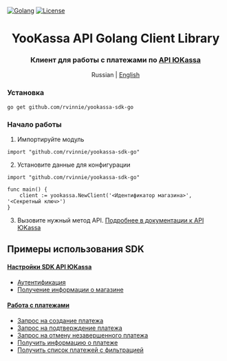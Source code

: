 [![Golang](https://img.shields.io/badge/Go-v1.19-EEEEEE?logo=go&logoColor=white&labelColor=00ADD8)](https://go.dev/)
[![License](https://img.shields.io/pypi/l/yookassa.svg)](LICENSE)

<div align="center">
    <h1 align="center">YooKassa API Golang Client Library
    </h1>
    <h3 align="center">Клиент для работы с платежами по <a href="https://yookassa.ru/developers/api">API ЮKassa</a>
    </h3>
    <p align="center">
        Russian | <a href="README.en.md">English</a> 
    </p>
</div>

### Установка
`go get github.com/rvinnie/yookassa-sdk-go`

### Начало работы
1. Импортируйте модуль
```golang
import "github.com/rvinnie/yookassa-sdk-go"
```
2. Установите данные для конфигурации
```golang
import "github.com/rvinnie/yookassa-sdk-go"

func main() {
    client := yookassa.NewClient('<Идентификатор магазина>', '<Секретный ключ>')	
}
```
3. Вызовите нужный метод API. [Подробнее в документации к API ЮKassa](https://yookassa.ru/developers/api)

## Примеры использования SDK
#### [Настройки SDK API ЮKassa](https://github.com/rvinnie/yookassa-sdk-go/blob/main/docs/examples/01-configuration.md)
* [Аутентификация](https://github.com/rvinnie/yookassa-sdk-go/blob/main/docs/examples/01-configuration.md#Аутентификация)
* [Получение информации о магазине](https://github.com/rvinnie/yookassa-sdk-go/blob/main/docs/examples/01-configuration.md#Получение-информации-о-магазине)
#### [Работа с платежами](https://github.com/rvinnie/yookassa-sdk-go/blob/main/docs/examples/01-payments.md)
* [Запрос на создание платежа](https://github.com/rvinnie/yookassa-sdk-go/blob/main/docs/examples/02-payments.md#Запрос-на-создание-платежа)
* [Запрос на подтверждение платежа](https://github.com/rvinnie/yookassa-sdk-go/blob/main/docs/examples/02-payments.md#Запрос-на-подтверждение-платежа)
* [Запрос на отмену незавершенного платежа](https://github.com/rvinnie/yookassa-sdk-go/blob/main/docs/examples/02-payments.md#Запрос-на-отмену-незавершенного-платежа)
* [Получить информацию о платеже](https://github.com/rvinnie/yookassa-sdk-go/blob/main/docs/examples/02-payments.md#Получить-информацию-о-платеже)
* [Получить список платежей с фильтрацией](https://github.com/rvinnie/yookassa-sdk-go/blob/main/docs/examples/02-payments.md#Получить-список-платежей-с-фильтрацией)
